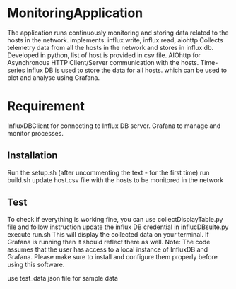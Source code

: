 # MonitoringApplication
The application runs continuously monitoring and storing data related to the hosts in the network.
implements: influx write, influx read, aiohttp
Collects telemetry data from all the hosts in the network and stores in influx db.
Developed in python, list of host is provided in csv file.
AIOhttp for Asynchronous HTTP Client/Server communication with the hosts.
Time-series Influx DB is used to store the data for all hosts. which can be used to plot and analyse using Grafana.

# Requirement
InfluxDBClient for connecting to Influx DB server.
Grafana to manage and monitor processes.
## Installation
Run the setup.sh (after uncommenting the text - for the first time)
run build.sh
update host.csv file with the hosts to be monitored in the network
## Test
To check if everything is working fine, you can use collectDisplayTable.py file and follow instruction
update the influx DB credential in influcDBsuite.py
execute run.sh
This will display the collected data on your terminal. If Grafana is running then it should reflect there
as well.
Note: The code assumes that the user has access to a local instance of InfluxDB
and Grafana. Please make sure to install and configure them properly before using this software.</s>

use test_data.json file for sample data


